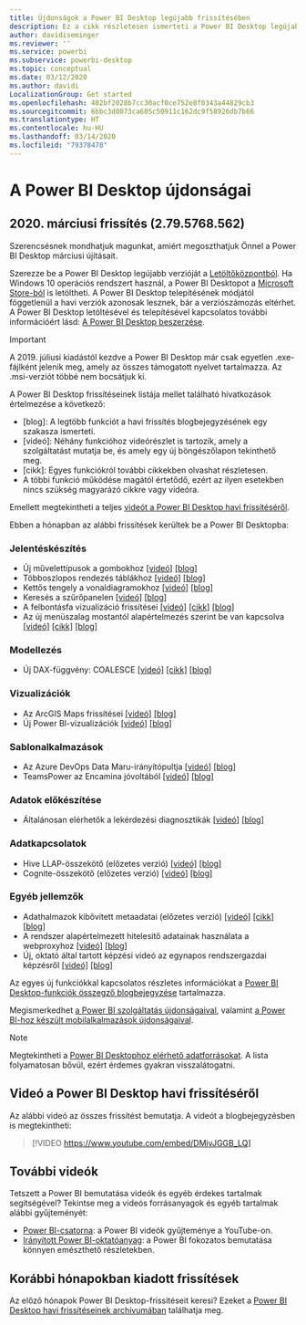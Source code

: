 ```yaml
---
title: Újdonságok a Power BI Desktop legújabb frissítésében
description: Ez a cikk részletesen ismerteti a Power BI Desktop legújabb havi frissítését.
author: davidiseminger
ms.reviewer: ''
ms.service: powerbi
ms.subservice: powerbi-desktop
ms.topic: conceptual
ms.date: 03/12/2020
ms.author: davidi
LocalizationGroup: Get started
ms.openlocfilehash: 402bf2028b7cc30acf0ce752e8f0343a44829cb3
ms.sourcegitcommit: 6bbc3d0073ca605c50911c162dc9f58926db7b66
ms.translationtype: HT
ms.contentlocale: hu-HU
ms.lasthandoff: 03/14/2020
ms.locfileid: "79378478"
---
```

# <a name="whats-new-in-power-bi-desktop"></a>A Power BI Desktop újdonságai

## <a name="march-2020-update-2795768562"></a>2020. márciusi frissítés (2.79.5768.562)

Szerencsésnek mondhatjuk magunkat, amiért megoszthatjuk Önnel a Power BI Desktop márciusi újításait. 

Szerezze be a Power BI Desktop legújabb verzióját a [Letöltőközpontból](https://www.microsoft.com/download/details.aspx?id=58494). Ha Windows 10 operációs rendszert használ, a Power BI Desktopot a [Microsoft Store-ból](https://aka.ms/pbidesktopstore) is letöltheti. A Power BI Desktop telepítésének módjától föggetlenül a havi verziók azonosak lesznek, bár a verziószámozás eltérhet. A Power BI Desktop letöltésével és telepítésével kapcsolatos további információért lásd: [A Power BI Desktop beszerzése](desktop-get-the-desktop.md). 

> [!IMPORTANT]
> A 2019. júliusi kiadástól kezdve a Power BI Desktop már csak egyetlen .exe-fájlként jelenik meg, amely az összes támogatott nyelvet tartalmazza. Az .msi-verziót többé nem bocsátjuk ki.


A Power BI Desktop frissítéseinek listája mellet található hivatkozások értelmezése a következő:

* \[blog\]: A legtöbb funkciót a havi frissítés blogbejegyzésének egy szakasza ismerteti.
* \[videó\]: Néhány funkcióhoz videórészlet is tartozik, amely a szolgáltatást mutatja be, és amely egy új böngészőlapon tekinthető meg.
* \[cikk\]: Egyes funkciókról további cikkekben olvashat részletesen.
* A többi funkció működése magától értetődő, ezért az ilyen esetekben nincs szükség magyarázó cikkre vagy videóra.

Emellett megtekintheti a teljes [videót a Power BI Desktop havi frissítéséről](#power-bi-desktop-monthly-update-video).

Ebben a hónapban az alábbi frissítések kerültek be a Power BI Desktopba:


### <a name="reporting"></a>Jelentéskészítés
* Új művelettípusok a gombokhoz [[videó]](https://youtu.be/DMjvJGGB_LQ?t=45)  [[blog]](https://powerbi.microsoft.com/blog/power-bi-desktop-march-2020-feature-summary/#_New_action_types) 
* Többoszlopos rendezés táblákhoz [[videó]](https://youtu.be/DMjvJGGB_LQ?t=414) [[blog]](https://powerbi.microsoft.com/blog/power-bi-desktop-march-2020-feature-summary/#_Multi-column_sort) 
* Kettős tengely a vonaldiagramokhoz   [[videó]](https://youtu.be/DMjvJGGB_LQ?t=504)  [[blog]](https://powerbi.microsoft.com/blog/power-bi-desktop-march-2020-feature-summary/#_Dual_axis) 
* Keresés a szűrőpanelen  [[videó]](https://youtu.be/DMjvJGGB_LQ?t=553)  [[blog]](https://powerbi.microsoft.com/blog/power-bi-desktop-march-2020-feature-summary/#_Filter_pane_search) 
* A felbontásfa vizualizáció frissítései   [[videó]](https://youtu.be/DMjvJGGB_LQ?t=688)  [[cikk]](visuals/power-bi-visualization-decomposition-tree.md)  [[blog]](https://powerbi.microsoft.com/blog/power-bi-desktop-march-2020-feature-summary/#_Updates_to_decomp_tree) 
* Az új menüszalag mostantól alapértelmezés szerint be van kapcsolva   [[videó]](https://youtu.be/DMjvJGGB_LQ?t=785)  [[cikk]](desktop-ribbon.md)  [[blog]](https://powerbi.microsoft.com/blog/power-bi-desktop-march-2020-feature-summary/#_New_ribbon) 




### <a name="modeling"></a>Modellezés
* Új DAX-függvény: COALESCE [[videó]](https://youtu.be/DMjvJGGB_LQ?t=830)  [[cikk]](https://docs.microsoft.com/dax/firstnonblankvalue-function-dax)   [[blog]](https://powerbi.microsoft.com/blog/power-bi-desktop-march-2020-feature-summary/#_New_DAX_function
) 

### <a name="visuals"></a>Vizualizációk
* Az ArcGIS Maps frissítései [[videó]](https://youtu.be/DMjvJGGB_LQ?t=1043)  [[blog]](https://powerbi.microsoft.com/blog/power-bi-desktop-march-2020-feature-summary/#_Updates_to_ArcGIS) 
* Új Power BI-vizualizációk [[videó]](https://youtu.be/DMjvJGGB_LQ?t=1025)  [[blog]](https://powerbi.microsoft.com/blog/power-bi-desktop-march-2020-feature-summary/#_Waterfall_chart
)


### <a name="template-apps"></a>Sablonalkalmazások
* Az Azure DevOps Data Maru-irányítópultja [[videó]](https://youtu.be/DMjvJGGB_LQ?t=1116)  [[blog]](https://powerbi.microsoft.com/blog/power-bi-desktop-march-2020-feature-summary/#_Azure_DevOps_dashboard) 
* TeamsPower az Encamina jóvoltából  [[videó]](https://youtu.be/DMjvJGGB_LQ?t=1135)  [[blog]](https://powerbi.microsoft.com/blog/power-bi-desktop-march-2020-feature-summary/#_TeamsPower)


### <a name="data-preparation"></a>Adatok előkészítése
* Általánosan elérhetők a lekérdezési diagnosztikák [[videó]](https://youtu.be/DMjvJGGB_LQ?t=1144)  [[blog]](https://powerbi.microsoft.com/blog/power-bi-desktop-march-2020-feature-summary/#_Query_diagnostics) 


### <a name="data-connectivity"></a>Adatkapcsolatok
* Hive LLAP-összekötő (előzetes verzió) [[videó]](https://youtu.be/DMjvJGGB_LQ?t=1165)  [[blog]](https://powerbi.microsoft.com/blog/power-bi-desktop-march-2020-feature-summary/#_Hive_LLAP_connector) 
* Cognite-összekötő (előzetes verzió) [[videó]](https://youtu.be/DMjvJGGB_LQ?t=1165)  [[blog]](https://powerbi.microsoft.com/blog/power-bi-desktop-march-2020-feature-summary/#_Cognite) 


### <a name="other-features"></a>Egyéb jellemzők
* Adathalmazok kibővített metaadatai (előzetes verzió) [[videó]](https://youtu.be/DMjvJGGB_LQ?t=1184)  [[cikk]](desktop-enhanced-dataset-metadata.md)  [[blog]](https://powerbi.microsoft.com/blog/power-bi-desktop-march-2020-feature-summary/#_Enhanced_dataset_metadata) 
* A rendszer alapértelmezett hitelesítő adatainak használata a webproxyhoz [[videó]](https://youtu.be/DMjvJGGB_LQ?t=1239)  [[blog]](https://powerbi.microsoft.com/blog/power-bi-desktop-march-2020-feature-summary/#_Using_default_system) 
* Új, oktató által tartott képzési videó az egynapos rendszergazdai képzésről [[videó]](https://youtu.be/DMjvJGGB_LQ?t=1247)  [[blog]](https://powerbi.microsoft.com/blog/power-bi-desktop-march-2020-feature-summary/#_New_administrator) 


Az egyes új funkciókkal kapcsolatos részletes információkat a [Power BI Desktop-funkciók összegző blogbejegyzése](https://powerbi.microsoft.com/blog/power-bi-desktop-march-2020-feature-summary/) tartalmazza.

Megismerkedhet [a Power BI szolgáltatás újdonságaival](service-whats-new.md), valamint [a Power BI-hoz készült mobilalkalmazások újdonságaival](consumer/mobile/mobile-whats-new-in-the-mobile-apps.md).

> [!NOTE]
> Megtekintheti a [Power BI Desktophoz elérhető adatforrásokat](desktop-data-sources.md). A lista folyamatosan bővül, ezért érdemes gyakran visszalátogatni.


## <a name="power-bi-desktop-monthly-update-video"></a>Videó a Power BI Desktop havi frissítéséről
Az alábbi videó az összes frissítést bemutatja. A videót a blogbejegyzésben is megtekintheti:

> [!VIDEO https://www.youtube.com/embed/DMjvJGGB_LQ]



## <a name="more-videos"></a>További videók

Tetszett a Power BI bemutatása videók és egyéb érdekes tartalmak segítségével? Tekintse meg a videós forrásanyagok és egyéb tartalmak alábbi gyűjteményét:

-   [Power BI-csatorna](https://www.youtube.com/user/mspowerbi): a Power BI videók gyűjteménye a YouTube-on.
-   [Irányított Power BI-oktatóanyag](https://powerbi.microsoft.com/guided-learning/): a Power BI fokozatos bemutatása könnyen emészthető részletekben.

## <a name="updates-for-previous-months"></a>Korábbi hónapokban kiadott frissítések

Az előző hónapok Power BI Desktop-frissítéseit keresi? Ezeket a [Power BI Desktop havi frissítéseinek archívumában](desktop-latest-update-archive.md) találhatja meg.
